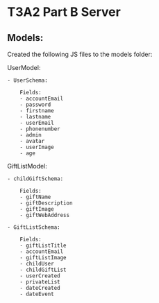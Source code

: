 # T3A2 Part B Server

## Models:
Created the following JS files to the models folder:

UserModel:

    - UserSchema:

        Fields:
        - accountEmail
        - password
        - firstname
        - lastname
        - userEmail
        - phonenumber
        - admin
        - avatar
        - userImage
        - age

GiftListModel:

    - childGiftSchema:

        Fields:
        - giftName
        - giftDescription
        - giftImage
        - giftWebAddress

    - GiftListSchema:

        Fields:
        - giftListTitle
        - accountEmail
        - giftListImage
        - childUser
        - childGiftList
        - userCreated
        - privateList
        - dateCreated
        - dateEvent
